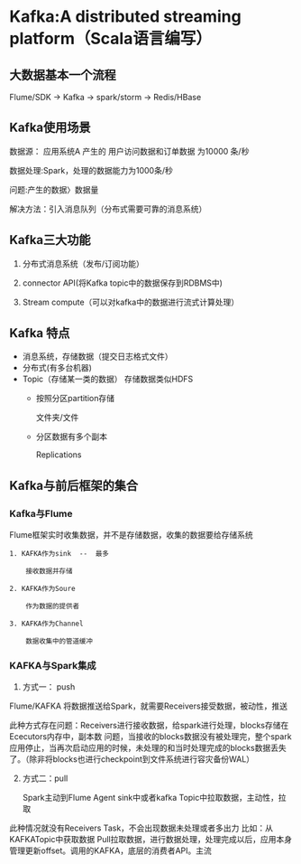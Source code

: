 # Kafka:A distributed streaming platform（Scala语言编写）

## 大数据基本一个流程
Flume/SDK  ->   Kafka   ->     spark/storm     ->    Redis/HBase

## Kafka使用场景
数据源： 应用系统A 产生的 用户访问数据和订单数据 为10000 条/秒

数据处理:Spark，处理的数据能力为1000条/秒

问题:产生的数据〉数据量

解决方法：引入消息队列（分布式需要可靠的消息系统）

## Kafka三大功能
1. 分布式消息系统（发布/订阅功能）

2. connector API(将Kafka topic中的数据保存到RDBMS中)

3. Stream compute（可以对kafka中的数据进行流式计算处理）


## Kafka 特点
* 消息系统，存储数据（提交日志格式文件）
* 分布式(有多台机器)
* Topic（存储某一类的数据）
    存储数据类似HDFS
	* 按照分区partition存储

  	    文件夹/文件
	* 分区数据有多个副本

	    Replications
      
## Kafka与前后框架的集合


###  Kafka与Flume
Flume框架实时收集数据，并不是存储数据，收集的数据要给存储系统

    1. KAFKA作为sink  --  最多

        接收数据并存储

    2. KAFKA作为Soure

        作为数据的提供者

    3. KAFKA作为Channel

        数据收集中的管道缓冲


###  KAFKA与Spark集成

1. 方式一： push

  Flume/KAFKA 将数据推送给Spark，就需要Receivers接受数据，被动性，推送
  
此种方式存在问题：Receivers进行接收数据，给spark进行处理，blocks存储在Ececutors内存中，副本数
问题，当接收的blocks数据没有被处理完，整个spark应用停止，当再次启动应用的时候，未处理的和当时处理完成的blocks数据丢失了。（除非将blocks也进行checkpoint到文件系统进行容灾备份WAL）

2. 方式二：pull

     Spark主动到Flume Agent sink中或者kafka Topic中拉取数据，主动性，拉取
     
此种情况就没有Receivers Task，不会出现数据未处理或者多出力
比如：从KAFKATopic中获取数据
Pull拉取数据，进行数据处理，处理完成以后，应用本身管理更新offset。调用的KAFKA，底层的消费者API。主流
